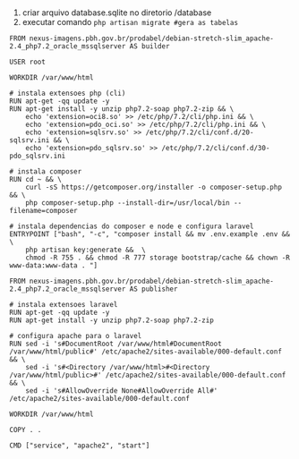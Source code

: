 # 

1. criar arquivo database.sqlite no diretorio /database
2. executar comando
   ``` php artisan migrate #gera as tabelas ```
   
   
```docker
FROM nexus-imagens.pbh.gov.br/prodabel/debian-stretch-slim_apache-2.4_php7.2_oracle_mssqlserver AS builder

USER root

WORKDIR /var/www/html

# instala extensoes php (cli)
RUN apt-get -qq update -y
RUN apt-get install -y unzip php7.2-soap php7.2-zip && \
    echo 'extension=oci8.so' >> /etc/php/7.2/cli/php.ini && \
    echo 'extension=pdo_oci.so' >> /etc/php/7.2/cli/php.ini && \
    echo 'extension=sqlsrv.so' >> /etc/php/7.2/cli/conf.d/20-sqlsrv.ini && \
    echo 'extension=pdo_sqlsrv.so' >> /etc/php/7.2/cli/conf.d/30-pdo_sqlsrv.ini

# instala composer
RUN cd ~ && \
    curl -sS https://getcomposer.org/installer -o composer-setup.php && \
    php composer-setup.php --install-dir=/usr/local/bin --filename=composer

# instala dependencias do composer e node e configura laravel
ENTRYPOINT ["bash", "-c", "composer install && mv .env.example .env && \
    php artisan key:generate &&  \
    chmod -R 755 . && chmod -R 777 storage bootstrap/cache && chown -R www-data:www-data . "]
```

```docker
FROM nexus-imagens.pbh.gov.br/prodabel/debian-stretch-slim_apache-2.4_php7.2_oracle_mssqlserver AS publisher

# instala extensoes laravel
RUN apt-get -qq update -y
RUN apt-get install -y unzip php7.2-soap php7.2-zip

# configura apache para o laravel
RUN sed -i 's#DocumentRoot /var/www/html#DocumentRoot /var/www/html/public#' /etc/apache2/sites-available/000-default.conf && \
    sed -i 's#<Directory /var/www/html>#<Directory /var/www/html/public>#' /etc/apache2/sites-available/000-default.conf && \
    sed -i 's#AllowOverride None#AllowOverride All#' /etc/apache2/sites-available/000-default.conf

WORKDIR /var/www/html

COPY . .

CMD ["service", "apache2", "start"]
```
